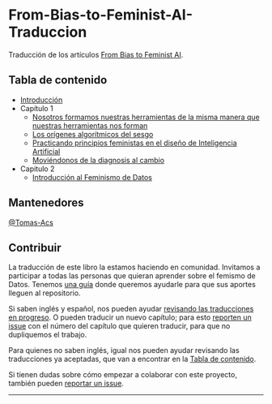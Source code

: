 # From-Bias-to-Feminist-AI-Traduccion
Traducción de los artículos [From Bias to Feminist AI](https://feministai.pubpub.org/from-bias-to-feminist-ai).

## Tabla de contenido
* [Introducción](https://github.com/labexp/From-Bias-to-Feminist-AI-Traduccion/blob/main/Introducci%C3%B3n.md)
* Capítulo 1
  * [Nosotros formamos nuestras herramientas de la misma manera que nuestras herramientas nos forman](Capitulo%201.md)
  * [Los orígenes algorítmicos del sesgo](https://github.com/labexp/From-Bias-to-Feminist-AI-Traduccion/blob/main/Capitulo%201_2.md)
  * [Practicando principios feministas en el diseño de Inteligencia Artificial](https://github.com/labexp/From-Bias-to-Feminist-AI-Traduccion/blob/main/Capitulo%201_3.md)
  * [Moviéndonos de la diagnosis al cambio](https://github.com/labexp/From-Bias-to-Feminist-AI-Traduccion/blob/main/Capitulo%201_4.md)
* Capitulo 2
   * [Introducción al Feminismo de Datos](Capitulo%202.md)
   


## Mantenedores
[@Tomas-Acs](https://github.com/Tomas-Acs)



## Contribuir

La traducción de este libro la estamos haciendo en comunidad. Invitamos a participar a todas las personas que quieran aprender sobre el femismo de Datos. Tenemos [una guía](https://github.com/labexp/From-Bias-to-Feminist-AI-Traduccion/wiki/Gu%C3%ADa-para-contribuir-con-la-traducci%C3%B3n) donde queremos ayudarle para que sus aportes lleguen al repositorio.

Si saben inglés y español, nos pueden ayudar [revisando las traducciones en progreso](https://github.com/labexp/From-Bias-to-Feminist-AI-Traduccion/pulls). O pueden traducir un nuevo capítulo; para esto [reporten un issue](https://github.com/labexp/From-Bias-to-Feminist-AI-Traduccion/issues/new) con el número del capítulo que quieren traducir, para que no dupliquemos el trabajo.

Para quienes no saben inglés, igual nos pueden ayudar revisando las traducciones ya aceptadas, que van a encontrar en la [Tabla de contenido](#tabla-de-contenido).

Si tienen dudas sobre cómo empezar a colaborar con este proyecto, también pueden [reportar un issue](https://github.com/labexp/From-Bias-to-Feminist-AI-Traduccion/issues/new).

***
